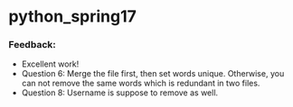 # python_spring17
### Feedback:
- Excellent work!
- Question 6: Merge the file first, then set words unique. Otherwise, you can not remove the same words which is redundant in two files.
- Question 8: Username is suppose to remove as well. 
